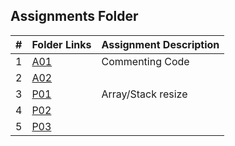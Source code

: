 ## Assignments Folder

|   #   | Folder Links                                                                               | Assignment Description |
| :---: | ------------------------------------------------------------------------------------------ | ---------------------- |
|   1   | [A01](https://github.com/dmreyescoy03/3013-Algorithms-Reyes-coy/tree/main/Assignments/A01) | Commenting Code        |
|   2   | [A02](https://github.com/dmreyescoy03/3013-Algorithms-Reyes-coy/tree/main/Assignments/A02) |                        |
|   3   | [P01](https://github.com/dmreyescoy03/3013-Algorithms-Reyes-coy/tree/main/Assignments/P01) | Array/Stack resize     |
|   4   | [P02](https://github.com/dmreyescoy03/3013-Algorithms-Reyes-coy/tree/main/Assignments/P02) |
|   5   | [P03](https://github.com/dmreyescoy03/3013-Algorithms-Reyes-coy/tree/main/Assignments/P03) |